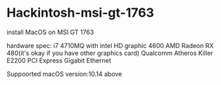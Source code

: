 # Hackintosh-msi-gt-1763
install MacOS on MSI GT 1763

hardware spec:
i7 4710MQ with intel HD graphic 4600
AMD Radeon RX 480(it's okay if you have other graphics card)
Qualcomm Atheros Killer E2200 PCI Express Gigabit Ethernet

Suppoorted macOS version:10.14 above



